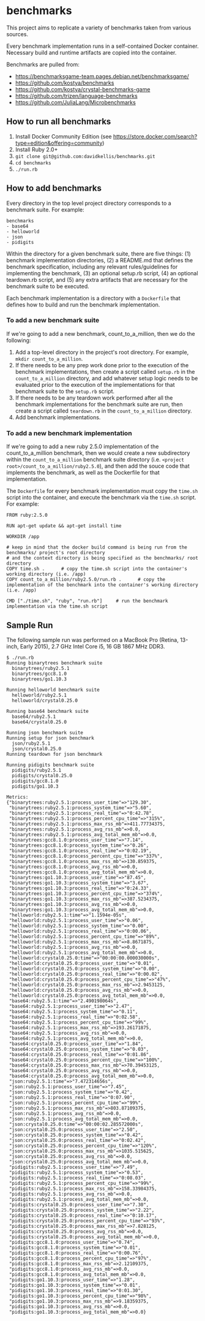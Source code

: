 # benchmarks

This project aims to replicate a variety of benchmarks taken from various sources.

Every benchmark implementation runs in a self-contained Docker container. Necessary build and runtime artifacts are copied into the container.

Benchmarks are pulled from:
- https://benchmarksgame-team.pages.debian.net/benchmarksgame/
- https://github.com/kostya/benchmarks
- https://github.com/kostya/crystal-benchmarks-game
- https://github.com/trizen/language-benchmarks
- https://github.com/JuliaLang/Microbenchmarks


## How to run all benchmarks

1. Install Docker Community Edition (see https://store.docker.com/search?type=edition&offering=community)
2. Install Ruby 2.0+
3. `git clone git@github.com:davidkellis/benchmarks.git`
4. `cd benchmarks`
5. `./run.rb`


## How to add benchmarks

Every directory in the top level project directory corresponds to a benchmark suite. For example:
```
benchmarks
- base64
- helloworld
- json
- pidigits
```

Within the directory for a given benchmark suite, there are five things: (1) benchmark implementation directories, (2) a README.md that defines the benchmark specification, including any relevant rules/guidelines for implementing the benchmark, (3) an optional setup.rb script, (4) an optional teardown.rb script, and (5) any extra artifacts that are necessary for the benchmark suite to be executed.

Each benchmark implementation is a directory with a `Dockerfile` that defines how to build and run the benchmark implementation.

### To add a new benchmark suite

If we're going to add a new benchmark, count_to_a_million, then we do the following:

1. Add a top-level directory in the project's root directory. For example, `mkdir count_to_a_million`.
2. If there needs to be any prep work done prior to the execution of the benchmark implementations, then create a script called `setup.rb` in the `count_to_a_million` directory, and add whatever setup logic needs to be evaluated prior to the execution of the implementations for that benchmark suite to the `setup.rb` script.
3. If there needs to be any teardown work performed after all the benchmark implementations for the benchmark suite are run, then create a script called `teardown.rb` in the `count_to_a_million` directory.
4. Add benchmark implementations.

### To add a new benchmark implementation

If we're going to add a new ruby 2.5.0 implementation of the count_to_a_million benchmark, then we would create a new subdirectory within the `count_to_a_million` benchmark suite directory (i.e. `<project root>/count_to_a_million/ruby2.5.0`), and then add the souce code that implements the benchmark, as well as the Dockerfile for that implementation.

The `Dockerfile` for every benchmark implementation must copy the `time.sh` script into the container, and execute the benchmark via the `time.sh` script. For example:
```
FROM ruby:2.5.0

RUN apt-get update && apt-get install time

WORKDIR /app

# keep in mind that the docker build command is being run from the benchmarks/ project's root directory
# and the context directory is being specified as the benchmarks/ root directory
COPY time.sh .      # copy the time.sh script into the container's working directory (i.e. /app)
COPY count_to_a_million/ruby2.5.0/run.rb .      # copy the implementation of the benchmark into the container's working directory (i.e. /app)

CMD ["./time.sh", "ruby", "run.rb"]     # run the benchmark implementation via the time.sh script
```

## Sample Run

The following sample run was performed on a MacBook Pro (Retina, 13-inch, Early 2015), 2.7 GHz Intel Core i5, 16 GB 1867 MHz DDR3.

```
$ ./run.rb
Running binarytrees benchmark suite
  binarytrees/ruby2.5.1
  binarytrees/gcc8.1.0
  binarytrees/go1.10.3

Running helloworld benchmark suite
  helloworld/ruby2.5.1
  helloworld/crystal0.25.0

Running base64 benchmark suite
  base64/ruby2.5.1
  base64/crystal0.25.0

Running json benchmark suite
Running setup for json benchmark
  json/ruby2.5.1
  json/crystal0.25.0
Running teardown for json benchmark

Running pidigits benchmark suite
  pidigits/ruby2.5.1
  pidigits/crystal0.25.0
  pidigits/gcc8.1.0
  pidigits/go1.10.3

Metrics:
{"binarytrees:ruby2.5.1:process_user_time"=>"129.30",
 "binarytrees:ruby2.5.1:process_system_time"=>"5.60",
 "binarytrees:ruby2.5.1:process_real_time"=>"0:42.78",
 "binarytrees:ruby2.5.1:process_percent_cpu_time"=>"315%",
 "binarytrees:ruby2.5.1:process_max_rss_mb"=>411.77734375,
 "binarytrees:ruby2.5.1:process_avg_rss_mb"=>0.0,
 "binarytrees:ruby2.5.1:process_avg_total_mem_mb"=>0.0,
 "binarytrees:gcc8.1.0:process_user_time"=>"7.14",
 "binarytrees:gcc8.1.0:process_system_time"=>"0.26",
 "binarytrees:gcc8.1.0:process_real_time"=>"0:02.19",
 "binarytrees:gcc8.1.0:process_percent_cpu_time"=>"337%",
 "binarytrees:gcc8.1.0:process_max_rss_mb"=>130.859375,
 "binarytrees:gcc8.1.0:process_avg_rss_mb"=>0.0,
 "binarytrees:gcc8.1.0:process_avg_total_mem_mb"=>0.0,
 "binarytrees:go1.10.3:process_user_time"=>"87.45",
 "binarytrees:go1.10.3:process_system_time"=>"3.67",
 "binarytrees:go1.10.3:process_real_time"=>"0:24.33",
 "binarytrees:go1.10.3:process_percent_cpu_time"=>"374%",
 "binarytrees:go1.10.3:process_max_rss_mb"=>387.5234375,
 "binarytrees:go1.10.3:process_avg_rss_mb"=>0.0,
 "binarytrees:go1.10.3:process_avg_total_mem_mb"=>0.0,
 "helloworld:ruby2.5.1:time"=>"1.1594e-05s",
 "helloworld:ruby2.5.1:process_user_time"=>"0.06",
 "helloworld:ruby2.5.1:process_system_time"=>"0.00",
 "helloworld:ruby2.5.1:process_real_time"=>"0:00.06",
 "helloworld:ruby2.5.1:process_percent_cpu_time"=>"89%",
 "helloworld:ruby2.5.1:process_max_rss_mb"=>8.8671875,
 "helloworld:ruby2.5.1:process_avg_rss_mb"=>0.0,
 "helloworld:ruby2.5.1:process_avg_total_mem_mb"=>0.0,
 "helloworld:crystal0.25.0:time"=>"00:00:00.000030000s",
 "helloworld:crystal0.25.0:process_user_time"=>"0.01",
 "helloworld:crystal0.25.0:process_system_time"=>"0.00",
 "helloworld:crystal0.25.0:process_real_time"=>"0:00.02",
 "helloworld:crystal0.25.0:process_percent_cpu_time"=>"47%",
 "helloworld:crystal0.25.0:process_max_rss_mb"=>2.9453125,
 "helloworld:crystal0.25.0:process_avg_rss_mb"=>0.0,
 "helloworld:crystal0.25.0:process_avg_total_mem_mb"=>0.0,
 "base64:ruby2.5.1:time"=>"2.490198064s",
 "base64:ruby2.5.1:process_user_time"=>"2.47",
 "base64:ruby2.5.1:process_system_time"=>"0.11",
 "base64:ruby2.5.1:process_real_time"=>"0:02.58",
 "base64:ruby2.5.1:process_percent_cpu_time"=>"99%",
 "base64:ruby2.5.1:process_max_rss_mb"=>193.26171875,
 "base64:ruby2.5.1:process_avg_rss_mb"=>0.0,
 "base64:ruby2.5.1:process_avg_total_mem_mb"=>0.0,
 "base64:crystal0.25.0:process_user_time"=>"1.84",
 "base64:crystal0.25.0:process_system_time"=>"0.03",
 "base64:crystal0.25.0:process_real_time"=>"0:01.86",
 "base64:crystal0.25.0:process_percent_cpu_time"=>"100%",
 "base64:crystal0.25.0:process_max_rss_mb"=>70.39453125,
 "base64:crystal0.25.0:process_avg_rss_mb"=>0.0,
 "base64:crystal0.25.0:process_avg_total_mem_mb"=>0.0,
 "json:ruby2.5.1:time"=>"7.472314656s",
 "json:ruby2.5.1:process_user_time"=>"7.45",
 "json:ruby2.5.1:process_system_time"=>"0.42",
 "json:ruby2.5.1:process_real_time"=>"0:07.90",
 "json:ruby2.5.1:process_percent_cpu_time"=>"99%",
 "json:ruby2.5.1:process_max_rss_mb"=>803.87109375,
 "json:ruby2.5.1:process_avg_rss_mb"=>0.0,
 "json:ruby2.5.1:process_avg_total_mem_mb"=>0.0,
 "json:crystal0.25.0:time"=>"00:00:02.285572000s",
 "json:crystal0.25.0:process_user_time"=>"2.50",
 "json:crystal0.25.0:process_system_time"=>"0.42",
 "json:crystal0.25.0:process_real_time"=>"0:02.42",
 "json:crystal0.25.0:process_percent_cpu_time"=>"120%",
 "json:crystal0.25.0:process_max_rss_mb"=>1035.515625,
 "json:crystal0.25.0:process_avg_rss_mb"=>0.0,
 "json:crystal0.25.0:process_avg_total_mem_mb"=>0.0,
 "pidigits:ruby2.5.1:process_user_time"=>"7.49",
 "pidigits:ruby2.5.1:process_system_time"=>"0.53",
 "pidigits:ruby2.5.1:process_real_time"=>"0:08.03",
 "pidigits:ruby2.5.1:process_percent_cpu_time"=>"99%",
 "pidigits:ruby2.5.1:process_max_rss_mb"=>158.33984375,
 "pidigits:ruby2.5.1:process_avg_rss_mb"=>0.0,
 "pidigits:ruby2.5.1:process_avg_total_mem_mb"=>0.0,
 "pidigits:crystal0.25.0:process_user_time"=>"7.30",
 "pidigits:crystal0.25.0:process_system_time"=>"2.22",
 "pidigits:crystal0.25.0:process_real_time"=>"0:10.17",
 "pidigits:crystal0.25.0:process_percent_cpu_time"=>"93%",
 "pidigits:crystal0.25.0:process_max_rss_mb"=>7.828125,
 "pidigits:crystal0.25.0:process_avg_rss_mb"=>0.0,
 "pidigits:crystal0.25.0:process_avg_total_mem_mb"=>0.0,
 "pidigits:gcc8.1.0:process_user_time"=>"0.74",
 "pidigits:gcc8.1.0:process_system_time"=>"0.01",
 "pidigits:gcc8.1.0:process_real_time"=>"0:00.76",
 "pidigits:gcc8.1.0:process_percent_cpu_time"=>"97%",
 "pidigits:gcc8.1.0:process_max_rss_mb"=>2.12109375,
 "pidigits:gcc8.1.0:process_avg_rss_mb"=>0.0,
 "pidigits:gcc8.1.0:process_avg_total_mem_mb"=>0.0,
 "pidigits:go1.10.3:process_user_time"=>"1.28",
 "pidigits:go1.10.3:process_system_time"=>"0.01",
 "pidigits:go1.10.3:process_real_time"=>"0:01.30",
 "pidigits:go1.10.3:process_percent_cpu_time"=>"98%",
 "pidigits:go1.10.3:process_max_rss_mb"=>9.18359375,
 "pidigits:go1.10.3:process_avg_rss_mb"=>0.0,
 "pidigits:go1.10.3:process_avg_total_mem_mb"=>0.0}
```